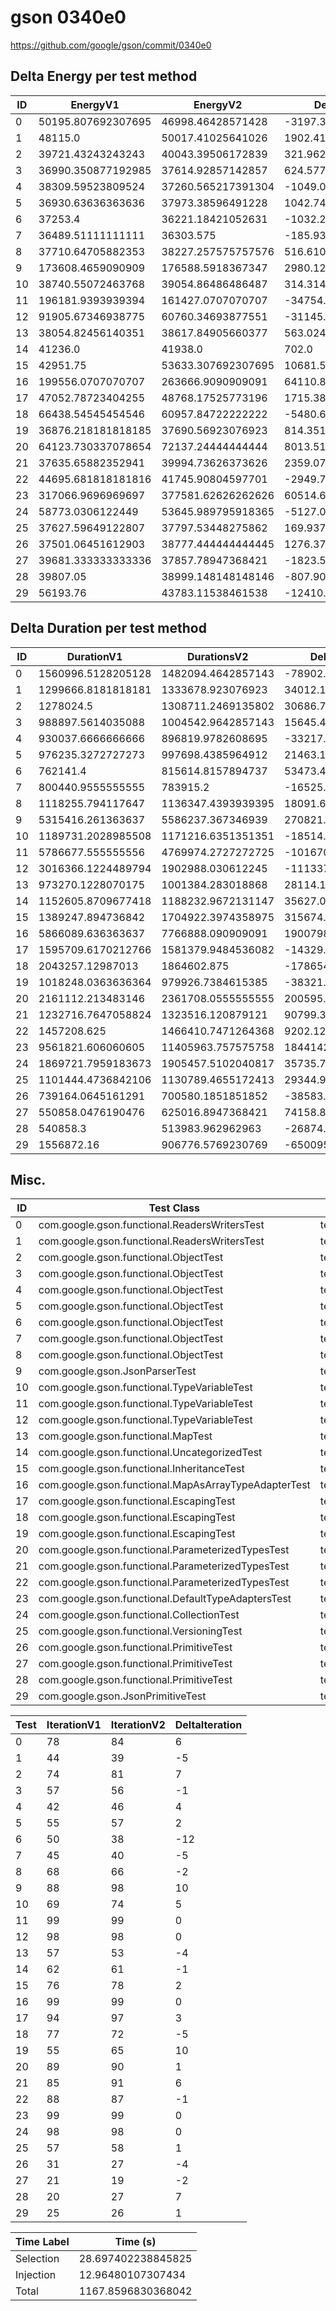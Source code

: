 # gson 0340e0


https://github.com/google/gson/commit/0340e0



## Delta Energy per test method


| ID | EnergyV1 | EnergyV2 | DeltaEnergy | σV1 | σV2 |
| --- | --- | --- | --- | --- | --- |
| 0 | 50195.807692307695 | 46998.46428571428 | -3197.3434065934125 | 19616.11560914196 | 17922.9459402548 |
| 1 | 48115.0 | 50017.41025641026 | 1902.4102564102577 | 24227.35136726108 | 28679.553051194944 |
| 2 | 39721.43243243243 | 40043.39506172839 | 321.9626292959583 | 11522.646371714998 | 10808.503876182729 |
| 3 | 36990.350877192985 | 37614.92857142857 | 624.5776942355878 | 5360.9784308962035 | 3971.7034482212093 |
| 4 | 38309.59523809524 | 37260.565217391304 | -1049.0300207039327 | 11919.481440581141 | 6281.330579936257 |
| 5 | 36930.63636363636 | 37973.38596491228 | 1042.749601275922 | 3927.7681442571584 | 6739.027749529291 |
| 6 | 37253.4 | 36221.18421052631 | -1032.2157894736883 | 4544.399093389576 | 3531.775674279852 |
| 7 | 36489.51111111111 | 36303.575 | -185.93611111111386 | 5182.011199534286 | 4554.262848625999 |
| 8 | 37710.64705882353 | 38227.257575757576 | 516.6105169340444 | 6916.429994978085 | 9248.774795697727 |
| 9 | 173608.4659090909 | 176588.5918367347 | 2980.1259276437922 | 432828.8686213575 | 419913.79266521655 |
| 10 | 38740.55072463768 | 39054.86486486487 | 314.3141402271867 | 7066.569863712617 | 6576.239322773095 |
| 11 | 196181.9393939394 | 161427.0707070707 | -34754.86868686869 | 440400.5352266452 | 365205.67915357684 |
| 12 | 91905.67346938775 | 60760.34693877551 | -31145.32653061224 | 229053.36046948264 | 25014.63833564873 |
| 13 | 38054.82456140351 | 38617.84905660377 | 563.0244952002613 | 5269.647979596968 | 4812.099523728983 |
| 14 | 41236.0 | 41938.0 | 702.0 | 8418.58872932681 | 9181.776596901595 |
| 15 | 42951.75 | 53633.307692307695 | 10681.557692307695 | 13997.580666075459 | 40035.58476844667 |
| 16 | 199556.0707070707 | 263666.9090909091 | 64110.83838383842 | 398818.5049899886 | 509568.4747363726 |
| 17 | 47052.78723404255 | 48768.17525773196 | 1715.3880236894038 | 17622.9387301507 | 17833.052365201147 |
| 18 | 66438.54545454546 | 60957.84722222222 | -5480.698232323237 | 67701.2207658252 | 56694.82446412834 |
| 19 | 36876.218181818185 | 37690.56923076923 | 814.3510489510445 | 3710.5623817368073 | 4472.801957710559 |
| 20 | 64123.730337078654 | 72137.24444444444 | 8013.514107365787 | 60031.65770831404 | 77444.91338254008 |
| 21 | 37635.65882352941 | 39994.73626373626 | 2359.077440206849 | 6995.097425303023 | 24328.50924861845 |
| 22 | 44695.681818181816 | 41745.90804597701 | -2949.773772204804 | 15564.903814019199 | 11935.341464600075 |
| 23 | 317066.9696969697 | 377581.62626262626 | 60514.656565656536 | 240897.24954966802 | 280005.84296448936 |
| 24 | 58773.0306122449 | 53645.989795918365 | -5127.040816326531 | 23025.714572197045 | 21401.941518114512 |
| 25 | 37627.59649122807 | 37797.53448275862 | 169.93799153055443 | 5710.47528012336 | 6124.570048851895 |
| 26 | 37501.06451612903 | 38777.444444444445 | 1276.3799283154149 | 4667.213591160692 | 5792.143531660627 |
| 27 | 39681.333333333336 | 37857.78947368421 | -1823.5438596491222 | 2822.9765839713928 | 3452.4849720157304 |
| 28 | 39807.05 | 38999.148148148146 | -807.9018518518569 | 4577.082482051203 | 4379.124778983122 |
| 29 | 56193.76 | 43783.11538461538 | -12410.64461538462 | 27856.36108938854 | 15315.668285293592 |

## Delta Duration per test method


| ID | DurationV1 | DurationsV2 | DeltaDuration |
| --- | --- | --- | --- |
| 0 | 1560996.5128205128 | 1482094.4642857143 | -78902.04853479844 |
| 1 | 1299666.8181818181 | 1333678.923076923 | 34012.10489510489 |
| 2 | 1278024.5 | 1308711.2469135802 | 30686.746913580224 |
| 3 | 988897.5614035088 | 1004542.9642857143 | 15645.402882205555 |
| 4 | 930037.6666666666 | 896819.9782608695 | -33217.68840579712 |
| 5 | 976235.3272727273 | 997698.4385964912 | 21463.111323763966 |
| 6 | 762141.4 | 815614.8157894737 | 53473.415789473685 |
| 7 | 800440.9555555555 | 783915.2 | -16525.755555555574 |
| 8 | 1118255.794117647 | 1136347.4393939395 | 18091.64527629246 |
| 9 | 5315416.261363637 | 5586237.367346939 | 270821.105983302 |
| 10 | 1189731.2028985508 | 1171216.6351351351 | -18514.56776341563 |
| 11 | 5786677.555555556 | 4769974.2727272725 | -1016703.2828282835 |
| 12 | 3016366.1224489794 | 1902988.030612245 | -1113378.0918367344 |
| 13 | 973270.1228070175 | 1001384.283018868 | 28114.160211850423 |
| 14 | 1152605.8709677418 | 1188232.9672131147 | 35627.0962453729 |
| 15 | 1389247.894736842 | 1704922.3974358975 | 315674.5026990555 |
| 16 | 5866089.636363637 | 7766888.090909091 | 1900798.4545454541 |
| 17 | 1595709.6170212766 | 1581379.9484536082 | -14329.668567668414 |
| 18 | 2043257.12987013 | 1864602.875 | -178654.25487012998 |
| 19 | 1018248.0363636364 | 979926.7384615385 | -38321.297902097926 |
| 20 | 2161112.213483146 | 2361708.0555555555 | 200595.84207240958 |
| 21 | 1232716.7647058824 | 1323516.120879121 | 90799.35617323848 |
| 22 | 1457208.625 | 1466410.7471264368 | 9202.122126436792 |
| 23 | 9561821.606060605 | 11405963.757575758 | 1844142.1515151523 |
| 24 | 1869721.7959183673 | 1905457.5102040817 | 35735.71428571432 |
| 25 | 1101444.4736842106 | 1130789.4655172413 | 29344.991833030712 |
| 26 | 739164.0645161291 | 700580.1851851852 | -38583.87933094392 |
| 27 | 550858.0476190476 | 625016.8947368421 | 74158.84711779456 |
| 28 | 540858.3 | 513983.962962963 | -26874.33703703707 |
| 29 | 1556872.16 | 906776.5769230769 | -650095.583076923 |

## Misc.

| ID | Test Class | Test Method |
| --- | --- | --- |
| 0 | com.google.gson.functional.ReadersWritersTest | testReadWriteTwoObjects |
| 1 | com.google.gson.functional.ReadersWritersTest | testReaderForDeserialization |
| 2 | com.google.gson.functional.ObjectTest | testArrayOfArraysDeserialization |
| 3 | com.google.gson.functional.ObjectTest | testNestedDeserialization |
| 4 | com.google.gson.functional.ObjectTest | testBagOfPrimitiveWrappersDeserialization |
| 5 | com.google.gson.functional.ObjectTest | testNullFieldsDeserialization |
| 6 | com.google.gson.functional.ObjectTest | testBagOfPrimitivesDeserialization |
| 7 | com.google.gson.functional.ObjectTest | testObjectFieldNamesWithoutQuotesDeserialization |
| 8 | com.google.gson.functional.ObjectTest | testArrayOfObjectsDeserialization |
| 9 | com.google.gson.JsonParserTest | testReadWriteTwoObjects |
| 10 | com.google.gson.functional.TypeVariableTest | testBasicTypeVariables |
| 11 | com.google.gson.functional.TypeVariableTest | testAdvancedTypeVariables |
| 12 | com.google.gson.functional.TypeVariableTest | testTypeVariablesViaTypeParameter |
| 13 | com.google.gson.functional.MapTest | testReadMapsWithEmptyStringKey |
| 14 | com.google.gson.functional.UncategorizedTest | testGsonInstanceReusableForSerializationAndDeserialization |
| 15 | com.google.gson.functional.InheritanceTest | testSubClassDeserialization |
| 16 | com.google.gson.functional.MapAsArrayTypeAdapterTest | testSerializeComplexMapWithTypeAdapter |
| 17 | com.google.gson.functional.EscapingTest | testGsonAcceptsEscapedAndNonEscapedJsonDeserialization |
| 18 | com.google.gson.functional.EscapingTest | testEscapingObjectFields |
| 19 | com.google.gson.functional.EscapingTest | testGsonDoubleDeserialization |
| 20 | com.google.gson.functional.ParameterizedTypesTest | testParameterizedTypeDeserialization |
| 21 | com.google.gson.functional.ParameterizedTypesTest | testParameterizedTypeWithReaderDeserialization |
| 22 | com.google.gson.functional.ParameterizedTypesTest | testTypesWithMultipleParametersDeserialization |
| 23 | com.google.gson.functional.DefaultTypeAdaptersTest | testNullSerialization |
| 24 | com.google.gson.functional.CollectionTest | testWildcardCollectionField |
| 25 | com.google.gson.functional.VersioningTest | testVersionedGsonWithUnversionedClassesDeserialization |
| 26 | com.google.gson.functional.PrimitiveTest | testBooleanDeserialization |
| 27 | com.google.gson.functional.PrimitiveTest | testDeserializeJsonObjectAsBooleanPrimitive |
| 28 | com.google.gson.functional.PrimitiveTest | testDeserializeJsonArrayAsBooleanWrapper |
| 29 | com.google.gson.JsonPrimitiveTest | testParsingStringAsBoolean |




| Test | IterationV1 | IterationV2 | DeltaIteration |
| --- | --- | --- | --- |
| 0 | 78 | 84 | 6 |
| 1 | 44 | 39 | -5 |
| 2 | 74 | 81 | 7 |
| 3 | 57 | 56 | -1 |
| 4 | 42 | 46 | 4 |
| 5 | 55 | 57 | 2 |
| 6 | 50 | 38 | -12 |
| 7 | 45 | 40 | -5 |
| 8 | 68 | 66 | -2 |
| 9 | 88 | 98 | 10 |
| 10 | 69 | 74 | 5 |
| 11 | 99 | 99 | 0 |
| 12 | 98 | 98 | 0 |
| 13 | 57 | 53 | -4 |
| 14 | 62 | 61 | -1 |
| 15 | 76 | 78 | 2 |
| 16 | 99 | 99 | 0 |
| 17 | 94 | 97 | 3 |
| 18 | 77 | 72 | -5 |
| 19 | 55 | 65 | 10 |
| 20 | 89 | 90 | 1 |
| 21 | 85 | 91 | 6 |
| 22 | 88 | 87 | -1 |
| 23 | 99 | 99 | 0 |
| 24 | 98 | 98 | 0 |
| 25 | 57 | 58 | 1 |
| 26 | 31 | 27 | -4 |
| 27 | 21 | 19 | -2 |
| 28 | 20 | 27 | 7 |
| 29 | 25 | 26 | 1 |



| Time Label | Time (s) |
| --- | --- |
| Selection | 28.697402238845825 |
| Injection | 12.96480107307434 |
| Total | 1167.8596830368042 |


